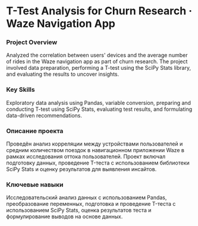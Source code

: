 # T-Test Analysis for Churn Research · Waze Navigation App

### Project Overview
Analyzed the correlation between users' devices and the average number of rides in the Waze navigation app as part of churn research. The project involved data preparation, performing a T-test using the SciPy Stats library, and evaluating the results to uncover insights.

### Key Skills
Exploratory data analysis using Pandas, variable conversion, preparing and conducting T-test using SciPy Stats, evaluating test results, and formulating data-driven recommendations.

### Описание проекта
Проведён анализ корреляции между устройствами пользователей и средним количеством поездок в навигационном приложении Waze в рамках исследования оттока пользователей. Проект включал подготовку данных, проведение T-теста с использованием библиотеки SciPy Stats и оценку результатов для выявления инсайтов.

### Ключевые навыки
Исследовательский анализ данных с использованием Pandas, преобразование переменных, подготовка и проведение T-теста с использованием SciPy Stats, оценка результатов теста и формулирование выводов на основе данных.
